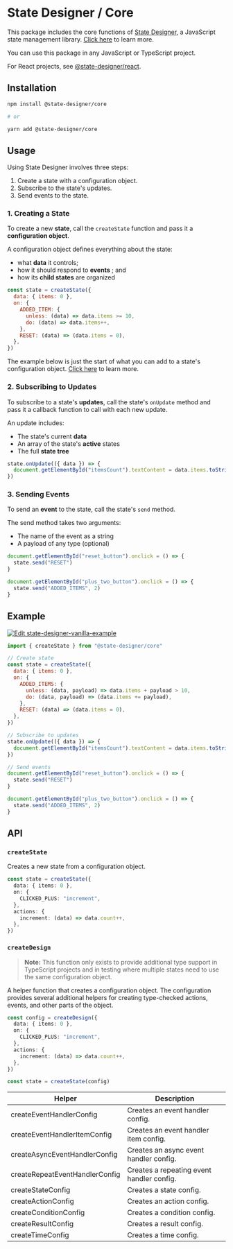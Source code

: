 # State Designer / Core

This package includes the core functions of [State Designer](https://statedesigner.com), a JavaScript state management library. [Click here](https://statedesigner.com) to learn more.

You can use this package in any JavaScript or TypeScript project.

For React projects, see [@state-designer/react](https://github.com/@state-designer/react).

## Installation

```bash
npm install @state-designer/core

# or

yarn add @state-designer/core
```

## Usage

Using State Designer involves three steps:

1. Create a state with a configuration object.
2. Subscribe to the state's updates.
3. Send events to the state.

### 1. Creating a State

To create a new **state**, call the `createState` function and pass it a **configuration object**.

A configuration object defines everything about the state:

- what **data** it controls;
- how it should respond to **events** ; and
- how its **child states** are organized

```js
const state = createState({
  data: { items: 0 },
  on: {
    ADDED_ITEM: {
      unless: (data) => data.items >= 10,
      do: (data) => data.items++,
    },
    RESET: (data) => (data.items = 0),
  },
})
```

The example below is just the start of what you can add to a state's configuration object. [Click here](https://statedesigner.com) to learn more.

### 2. Subscribing to Updates

To subscribe to a state's **updates**, call the state's `onUpdate` method and pass it a callback function to call with each new update.

An update includes:

- The state's current **data**
- An array of the state's **active** states
- The full **state tree**

```js
state.onUpdate(({ data }) => {
  document.getElementById("itemsCount").textContent = data.items.toString()
})
```

### 3. Sending Events

To send an **event** to the state, call the state's `send` method.

The send method takes two arguments:

- The name of the event as a string
- A payload of any type (optional)

```js
document.getElementById("reset_button").onclick = () => {
  state.send("RESET")
}

document.getElementById("plus_two_button").onclick = () => {
  state.send("ADDED_ITEMS", 2)
}
```

## Example

[![Edit state-designer-vanilla-example](https://codesandbox.io/static/img/play-codesandbox.svg)](https://codesandbox.io/s/adoring-nightingale-g7ch1?fontsize=14&hidenavigation=1&theme=dark)

```js
import { createState } from "@state-designer/core"

// Create state
const state = createState({
  data: { items: 0 },
  on: {
    ADDED_ITEMS: {
      unless: (data, payload) => data.items + payload > 10,
      do: (data, payload) => (data.items += payload),
    },
    RESET: (data) => (data.items = 0),
  },
})

// Subscribe to updates
state.onUpdate(({ data }) => {
  document.getElementById("itemsCount").textContent = data.items.toString()
})

// Send events
document.getElementById("reset_button").onclick = () => {
  state.send("RESET")
}

document.getElementById("plus_two_button").onclick = () => {
  state.send("ADDED_ITEMS", 2)
}
```

## API

### `createState`

Creates a new state from a configuration object.

```ts
const state = createState({
  data: { items: 0 },
  on: {
    CLICKED_PLUS: "increment",
  },
  actions: {
    increment: (data) => data.count++,
  },
})
```

### `createDesign`

> **Note:** This function only exists to provide additional type support in TypeScript projects and in testing where multiple states need to use the same configuration object.

A helper function that creates a configuration object. The configuration provides several additional helpers for creating type-checked actions, events, and other parts of the object.

```ts
const config = createDesign({
  data: { items: 0 },
  on: {
    CLICKED_PLUS: "increment",
  },
  actions: {
    increment: (data) => data.count++,
  },
})

const state = createState(config)
```

| Helper                         | Description                               |
| ------------------------------ | ----------------------------------------- |
| createEventHandlerConfig       | Creates an event handler config.          |
| createEventHandlerItemConfig   | Creates an event handler item config.     |
| createAsyncEventHandlerConfig  | Creates an async event handler config.    |
| createRepeatEventHandlerConfig | Creates a repeating event handler config. |
| createStateConfig              | Creates a state config.                   |
| createActionConfig             | Creates an action config.                 |
| createConditionConfig          | Creates a condition config.               |
| createResultConfig             | Creates a result config.                  |
| createTimeConfig               | Creates a time config.                    |
